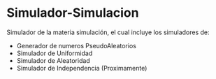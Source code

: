 # Simulador-Simulacion
Simulador de la materia simulación, el cual incluye los simuladores de:
- Generador de numeros PseudoAleatorios
- Simulador de Uniformidad
- Simulador de Aleatoridad
- Simulador de Independencia (Proximamente) 
